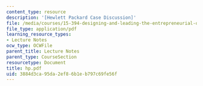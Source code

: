 ```yaml
---
content_type: resource
description: '[Hewlett Packard Case Discussion]'
file: /media/courses/15-394-designing-and-leading-the-entrepreneurial-organization-spring-2003/3884d3ca95da2ef86b1eb797c69fe56f_hp.pdf
file_type: application/pdf
learning_resource_types:
- Lecture Notes
ocw_type: OCWFile
parent_title: Lecture Notes
parent_type: CourseSection
resourcetype: Document
title: hp.pdf
uid: 3884d3ca-95da-2ef8-6b1e-b797c69fe56f
---
```

